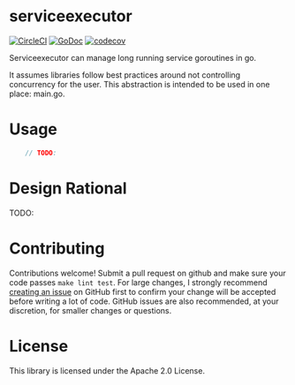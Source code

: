 # serviceexecutor
[![CircleCI](https://circleci.com/gh/cep21/serviceexecutor.svg)](https://circleci.com/gh/cep21/serviceexecutor)
[![GoDoc](https://godoc.org/github.com/cep21/serviceexecutor?status.svg)](https://godoc.org/github.com/cep21/serviceexecutor)
[![codecov](https://codecov.io/gh/cep21/serviceexecutor/branch/master/graph/badge.svg)](https://codecov.io/gh/cep21/serviceexecutor)

Serviceexecutor can manage long running service goroutines in go.

It assumes libraries follow best practices around not controlling concurrency for the user.  This abstraction
is intended to be used in one place: main.go.

# Usage

```go
    // TODO:
```

# Design Rational

TODO:

# Contributing

Contributions welcome!  Submit a pull request on github and make sure your code passes `make lint test`.  For
large changes, I strongly recommend [creating an issue](https://github.com/cep21/serviceexecutor/issues) on GitHub first to
confirm your change will be accepted before writing a lot of code.  GitHub issues are also recommended, at your discretion,
for smaller changes or questions.

# License

This library is licensed under the Apache 2.0 License.